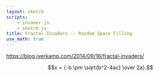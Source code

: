 ```yaml
---
layout: sketch
scripts: 
    - invader.js
    - sketch.js
title: Fractal.Invaders -- Random Space Filling
use_math: true
---
```


<https://blog.jverkamp.com/2014/09/16/fractal-invaders/>

$$x = {-b \pm \sqrt{b^2-4ac} \over 2a}.$$

